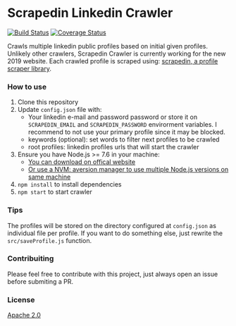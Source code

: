 Scrapedin Linkedin Crawler
=======
[![Build Status](https://travis-ci.org/leonardiwagner/scrapedin-linkedin-crawler.svg?branch=master)](https://travis-ci.org/leonardiwagner/scrapedin-linkedin-crawler)
[![Coverage Status](https://coveralls.io/repos/github/leonardiwagner/scrapedin-linkedin-crawler/badge.svg?branch=master)](https://coveralls.io/github/leonardiwagner/scrapedin-linkedin-crawler?branch=master)

Crawls multiple linkedin public profiles based on initial given profiles. Unlikely other crawlers, Scrapedin Crawler is currently working for the new 2019 website. Each crawled profile is scraped using:  [scrapedin, a profile scraper library](https://github.com/leonardiwagner/scrapedin).

### How to use
1. Clone this  repository
2. Update `config.json` file with:
   * Your linkedin e-mail and password password or store it on `SCRAPEDIN_EMAIL` and `SCRAPEDIN_PASSWORD` envirorment variables. I recommend to not use your primary profile since it may be blocked.
   * keywords (optional): set words to filter next profiles to be crawled
   * root profiles: linkedin profiles urls that will start the crawler
3. Ensure you have Node.js >= 7.6 in your machine:
    * [You can download on offical website](https://nodejs.org/)
    * [Or use a NVM: aversion manager to use multiple Node.js versions on same machine](https://github.com/creationix/nvm#installation  )   
4. `npm install` to install dependencies
5. `npm start` to start crawler

### Tips
The profiles will be stored on the directory configured at `config.json` as individual file per profile. If you want to do something else, just rewrite the `src/saveProfile.js` function.

### Contribuiting
Please feel free to contribute with this project, just always open an issue before submiting a PR.

### License

[Apache 2.0][apache-license]

[apache-license]:./LICENSE
